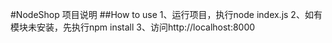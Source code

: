 #NodeShop
项目说明
##How to use
1、运行项目，执行node index.js
2、如有模块未安装，先执行npm install
3、访问http://localhost:8000